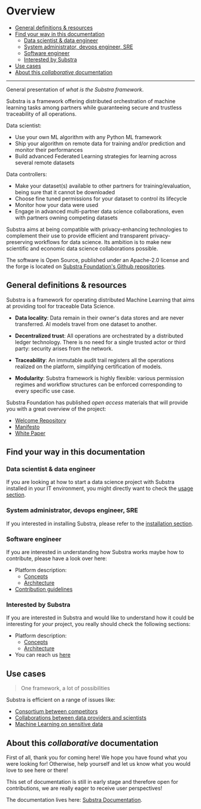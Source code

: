 # Overview

- [General definitions & resources](#general-definitions--resources)
- [Find your way in this documentation](#find-your-way-in-this-documentation)
  - [Data scientist & data engineer](#data-scientist--data-engineer)
  - [System administrator, devops engineer, SRE](#system-administrator-devops-engineer-sre)
  - [Software engineer](#software-engineer)
  - [Interested by Substra](#interested-by-substra)
- [Use cases](#use-cases)
- [About this *collaborative* documentation](#about-this-collaborative-documentation)

___

General presentation of *what is the Substra framework*.

Substra is a framework offering distributed orchestration of machine learning tasks among partners while guaranteeing secure and trustless traceability of all operations.

Data scientist:

- Use your own ML algorithm with any Python ML framework
- Ship your algorithm on remote data for training and/or prediction and monitor their performances
- Build advanced Federated Learning strategies for learning across several remote datasets

Data controllers:

- Make your dataset(s) available to other partners for training/evaluation, being sure that it cannot be downloaded
- Choose fine tuned permissions for your dataset to control its lifecycle
- Monitor how your data were used
- Engage in advanced multi-partner data science collaborations, even with partners owning competing datasets

Substra aims at being compatible with privacy-enhancing technologies to complement their use to provide efficient and transparent privacy-preserving workflows for data science. Its ambition is to make new scientific and economic data science collaborations possible.

The software is Open Source, published under an Apache-2.0 license and the forge is located on [Substra Foundation's Github repositories](https://github.com/SubstraFoundation).

## General definitions & resources

Substra is a framework for operating distributed Machine Learning that aims at providing tool for traceable Data Science.

- **Data locality**: Data remain in their owner's data stores and are never transferred. AI models travel from one dataset to another.

- **Decentralized trust**: All operations are orchestrated by a distributed ledger technology. There is no need for a single trusted actor or third party: security arises from the network.

- **Traceability**: An immutable audit trail registers all the operations realized on the platform, simplifying certification of models.

- **Modularity**: Substra framework is highly flexible: various permission regimes and workflow structures can be enforced corresponding to every specific use case.

Substra Foundation has published *open access* materials that will provide you with a great overview of the project:

- [Welcome Repository](https://github.com/SubstraFoundation/welcome)
- [Manifesto](https://github.com/SubstraFoundation/welcome/blob/master/Substra-Foundation_Manifesto-v0.4_2020.05.11.pdf)
- [White Paper](https://arxiv.org/abs/1910.11567)

## Find your way in this documentation

### Data scientist & data engineer

If you are looking at how to start a data science project with Substra installed in your IT environment, you might directly want to check the [usage section](usage.md).

### System administrator, devops engineer, SRE

If you interested in installing Substra, please refer to the [installation section](setup/local_install_skaffold.md).

### Software engineer

If you are interested in understanding how Substra works maybe how to contribute, please have a look over here:

- Platform description:
  - [Concepts](concepts.md)
  - [Architecture](architecture.md)
- [Contribution guidelines](CONTRIBUTING.md)

### Interested by Substra

If you are interested in Substra and would like to understand how it could be interesting for *your* project, you really should check the following sections:

- Platform description:
  - [Concepts](concepts.md)
  - [Architecture](architecture.md)
- You can reach us [here](https://doc.substra.ai/setup/further_resources.html#get-in-touch)

## Use cases

> One framework, a lot of possibilities

Substra is efficient on a range of issues like:

- [Consortium between competitors](https://www.substra.ai/en/consortiums)
- [Collaborations between data providers and scientists](https://www.substra.ai/en/collaborations-donnees-ds)
- [Machine Learning on sensitive data](https://www.substra.ai/en/challenges)

## About this *collaborative* documentation

First of all, thank you for coming here! We hope you have found what you were looking for! Otherwise, help yourself and let us know what you would love to see here or there!

This set of documentation is still in early stage and therefore open for contributions, we are really eager to receive user perspectives!

The documentation lives here: [Substra Documentation](https://github.com/SubstraFoundation/substra-documentation/).

